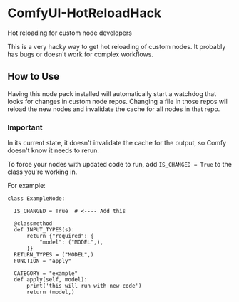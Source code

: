 # ComfyUI-HotReloadHack
Hot reloading for custom node developers

This is a very hacky way to get hot reloading of custom nodes. It probably has bugs or doesn't work for complex workflows.

## How to Use

Having this node pack installed will automatically start a watchdog that looks for changes in custom node repos.
Changing a file in those repos will reload the new nodes and invalidate the cache for all nodes in that repo.

### Important

In its current state, it doesn't invalidate the cache for the output, so Comfy doesn't know it needs to rerun.

To force your nodes with updated code to run, add `IS_CHANGED = True` to the class you're working in.

For example:
```
class ExampleNode:

  IS_CHANGED = True  # <---- Add this

  @classmethod
  def INPUT_TYPES(s):
      return {"required": { 
          "model": ("MODEL",),
      }}
  RETURN_TYPES = ("MODEL",)
  FUNCTION = "apply"

  CATEGORY = "example"
  def apply(self, model):
      print('this will run with new code')
      return (model,)
```
